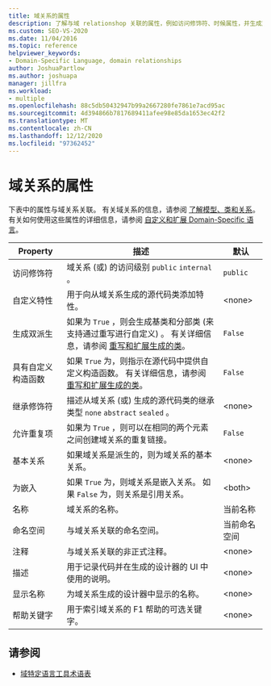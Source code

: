 ```yaml
---
title: 域关系的属性
description: 了解与域 relationshop 关联的属性，例如访问修饰符、时候属性，并生成双精度派生。
ms.custom: SEO-VS-2020
ms.date: 11/04/2016
ms.topic: reference
helpviewer_keywords:
- Domain-Specific Language, domain relationships
author: JoshuaPartlow
ms.author: joshuapa
manager: jillfra
ms.workload:
- multiple
ms.openlocfilehash: 88c5db50432947b99a2667280fe7861e7acd95ac
ms.sourcegitcommit: 4d394866b7817689411afee98e85da1653ec42f2
ms.translationtype: MT
ms.contentlocale: zh-CN
ms.lasthandoff: 12/12/2020
ms.locfileid: "97362452"
---
```

# <a name="properties-of-domain-relationships"></a>域关系的属性
下表中的属性与域关系关联。 有关域关系的信息，请参阅 [了解模型、类和关系](../modeling/understanding-models-classes-and-relationships.md)。 有关如何使用这些属性的详细信息，请参阅 [自定义和扩展 Domain-Specific 语言](../modeling/customizing-and-extending-a-domain-specific-language.md)。

|Property|描述|默认|
|-|-|-|
|访问修饰符|域关系 (或) 的访问级别 `public` `internal` 。|`public`|
|自定义特性|用于向从域关系生成的源代码类添加特性。|\<none>|
|生成双派生|如果为 `True` ，则会生成基类和分部类 (来支持通过重写进行自定义) 。 有关详细信息，请参阅 [重写和扩展生成的类](../modeling/overriding-and-extending-the-generated-classes.md)。|`False`|
|具有自定义构造函数|如果 `True` 为，则指示在源代码中提供自定义构造函数。 有关详细信息，请参阅 [重写和扩展生成的类](../modeling/overriding-and-extending-the-generated-classes.md)。|`False`|
|继承修饰符|描述从域关系 (或) 生成的源代码类的继承类型 `none` `abstract` `sealed` 。|\<none>|
|允许重复项|如果为 `True` ，则可以在相同的两个元素之间创建域关系的重复链接。|`False`|
|基本关系|如果域关系是派生的，则为域关系的基本关系。|\<none>|
|为嵌入|如果 `True` 为，则域关系是嵌入关系。 如果 `False` 为，则关系是引用关系。|\<both>|
|名称|域关系的名称。|当前名称|
|命名空间|与域关系关联的命名空间。|当前命名空间|
|注释|与域关系关联的非正式注释。|\<none>|
|描述|用于记录代码并在生成的设计器的 UI 中使用的说明。|\<none>|
|显示名称|为域关系生成的设计器中显示的名称。|\<none>|
|帮助关键字|用于索引域关系的 F1 帮助的可选关键字。|\<none>|

## <a name="see-also"></a>请参阅

- [域特定语言工具术语表](/previous-versions/bb126564(v=vs.100))